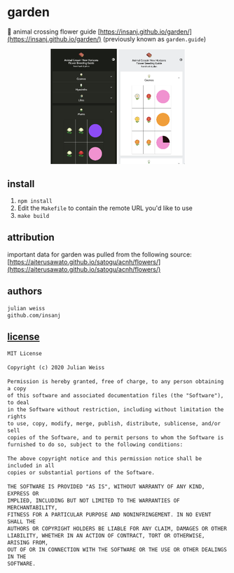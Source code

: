 # garden

💐 animal crossing flower guide [https://insanj.github.io/garden/](https://insanj.github.io/garden/) (previously known as `garden.guide`)

<p align="center">
<img src="Screen_Shot_2020-07-09_at_5.31.47_PM.png" width="30%" />
<img src="Screen_Shot_2020-07-09_at_5.31.40_PM.png" width="30%" />
</p>


## install

1. `npm install`
2. Edit the `Makefile` to contain the remote URL you'd like to use
3. `make build`

## attribution

important data for garden was pulled from the following source: [https://aiterusawato.github.io/satogu/acnh/flowers/](https://aiterusawato.github.io/satogu/acnh/flowers/)

## authors

```
julian weiss
github.com/insanj
```

## [license](LICENSE)

```
MIT License

Copyright (c) 2020 Julian Weiss

Permission is hereby granted, free of charge, to any person obtaining a copy
of this software and associated documentation files (the "Software"), to deal
in the Software without restriction, including without limitation the rights
to use, copy, modify, merge, publish, distribute, sublicense, and/or sell
copies of the Software, and to permit persons to whom the Software is
furnished to do so, subject to the following conditions:

The above copyright notice and this permission notice shall be included in all
copies or substantial portions of the Software.

THE SOFTWARE IS PROVIDED "AS IS", WITHOUT WARRANTY OF ANY KIND, EXPRESS OR
IMPLIED, INCLUDING BUT NOT LIMITED TO THE WARRANTIES OF MERCHANTABILITY,
FITNESS FOR A PARTICULAR PURPOSE AND NONINFRINGEMENT. IN NO EVENT SHALL THE
AUTHORS OR COPYRIGHT HOLDERS BE LIABLE FOR ANY CLAIM, DAMAGES OR OTHER
LIABILITY, WHETHER IN AN ACTION OF CONTRACT, TORT OR OTHERWISE, ARISING FROM,
OUT OF OR IN CONNECTION WITH THE SOFTWARE OR THE USE OR OTHER DEALINGS IN THE
SOFTWARE.
```
